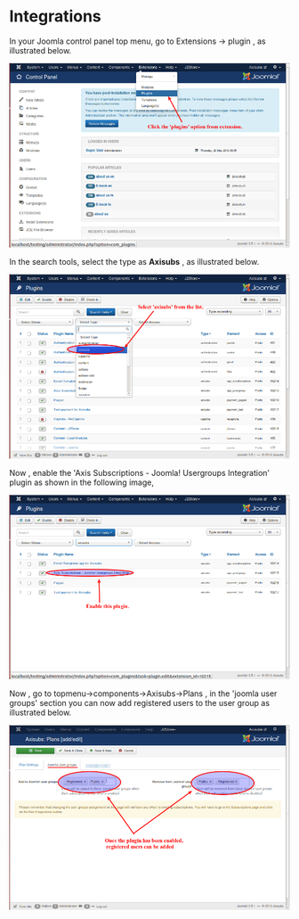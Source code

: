# Integrations 



In your Joomla control panel top menu, go to Extensions -> plugin , as illustrated below.

![](./assets/images/in.png)

In the search tools, select the type as **Axisubs** , as illustrated below.

![](./assets/images/in_2.png)

Now , enable the 'Axis Subscriptions - Joomla! Usergroups Integration' plugin as shown in the following image,

![](./assets/images/in_3.png)

Now , go to topmenu->components->Axisubs->Plans , in the 'joomla user groups' section you can now add registered users to the user group as illustrated below.

![](./assets/images/in_5.png)


